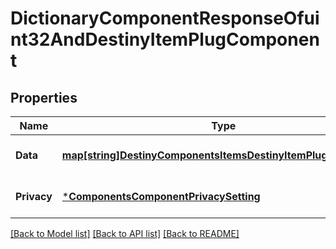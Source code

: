 # DictionaryComponentResponseOfuint32AndDestinyItemPlugComponent

## Properties
Name | Type | Description | Notes
------------ | ------------- | ------------- | -------------
**Data** | [**map[string]DestinyComponentsItemsDestinyItemPlugComponent**](Destiny.Components.Items.DestinyItemPlugComponent.md) |  | [optional] [default to null]
**Privacy** | [***ComponentsComponentPrivacySetting**](Components.ComponentPrivacySetting.md) |  | [optional] [default to null]

[[Back to Model list]](../README.md#documentation-for-models) [[Back to API list]](../README.md#documentation-for-api-endpoints) [[Back to README]](../README.md)


